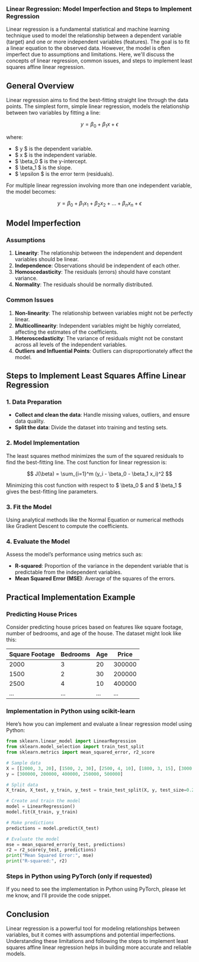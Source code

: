 ### Linear Regression: Model Imperfection and Steps to Implement Regression

Linear regression is a fundamental statistical and machine learning technique used to model the relationship between a dependent variable (target) and one or more independent variables (features). The goal is to fit a linear equation to the observed data. However, the model is often imperfect due to assumptions and limitations. Here, we'll discuss the concepts of linear regression, common issues, and steps to implement least squares affine linear regression.

## General Overview

Linear regression aims to find the best-fitting straight line through the data points. The simplest form, simple linear regression, models the relationship between two variables by fitting a line:

$$ y = \beta_0 + \beta_1 x + \epsilon $$

where:
- $ y $ is the dependent variable.
- $ x $ is the independent variable.
- $ \beta_0 $ is the y-intercept.
- $ \beta_1 $ is the slope.
- $ \epsilon $ is the error term (residuals).

For multiple linear regression involving more than one independent variable, the model becomes:

$$ y = \beta_0 + \beta_1 x_1 + \beta_2 x_2 + \ldots + \beta_n x_n + \epsilon $$

## Model Imperfection

### Assumptions
1. **Linearity**: The relationship between the independent and dependent variables should be linear.
2. **Independence**: Observations should be independent of each other.
3. **Homoscedasticity**: The residuals (errors) should have constant variance.
4. **Normality**: The residuals should be normally distributed.

### Common Issues
1. **Non-linearity**: The relationship between variables might not be perfectly linear.
2. **Multicollinearity**: Independent variables might be highly correlated, affecting the estimates of the coefficients.
3. **Heteroscedasticity**: The variance of residuals might not be constant across all levels of the independent variables.
4. **Outliers and Influential Points**: Outliers can disproportionately affect the model.

## Steps to Implement Least Squares Affine Linear Regression

### 1. Data Preparation
- **Collect and clean the data**: Handle missing values, outliers, and ensure data quality.
- **Split the data**: Divide the dataset into training and testing sets.

### 2. Model Implementation
The least squares method minimizes the sum of the squared residuals to find the best-fitting line. The cost function for linear regression is:

$$ J(\beta) = \sum_{i=1}^m (y_i - \beta_0 - \beta_1 x_i)^2 $$

Minimizing this cost function with respect to $ \beta_0 $ and $ \beta_1 $ gives the best-fitting line parameters.

### 3. Fit the Model
Using analytical methods like the Normal Equation or numerical methods like Gradient Descent to compute the coefficients.

### 4. Evaluate the Model
Assess the model’s performance using metrics such as:
- **R-squared**: Proportion of the variance in the dependent variable that is predictable from the independent variables.
- **Mean Squared Error (MSE)**: Average of the squares of the errors.

## Practical Implementation Example

### Predicting House Prices

Consider predicting house prices based on features like square footage, number of bedrooms, and age of the house. The dataset might look like this:

| Square Footage | Bedrooms | Age | Price  |
|----------------|----------|-----|--------|
| 2000           | 3        | 20  | 300000 |
| 1500           | 2        | 30  | 200000 |
| 2500           | 4        | 10  | 400000 |
| ...            | ...      | ... | ...    |

### Implementation in Python using scikit-learn

Here’s how you can implement and evaluate a linear regression model using Python:

```python
from sklearn.linear_model import LinearRegression
from sklearn.model_selection import train_test_split
from sklearn.metrics import mean_squared_error, r2_score

# Sample data
X = [[2000, 3, 20], [1500, 2, 30], [2500, 4, 10], [1800, 3, 15], [3000, 5, 5]]
y = [300000, 200000, 400000, 250000, 500000]

# Split data
X_train, X_test, y_train, y_test = train_test_split(X, y, test_size=0.2, random_state=42)

# Create and train the model
model = LinearRegression()
model.fit(X_train, y_train)

# Make predictions
predictions = model.predict(X_test)

# Evaluate the model
mse = mean_squared_error(y_test, predictions)
r2 = r2_score(y_test, predictions)
print("Mean Squared Error:", mse)
print("R-squared:", r2)
```

### Steps in Python using PyTorch (only if requested)

If you need to see the implementation in Python using PyTorch, please let me know, and I'll provide the code snippet.

## Conclusion

Linear regression is a powerful tool for modeling relationships between variables, but it comes with assumptions and potential imperfections. Understanding these limitations and following the steps to implement least squares affine linear regression helps in building more accurate and reliable models.